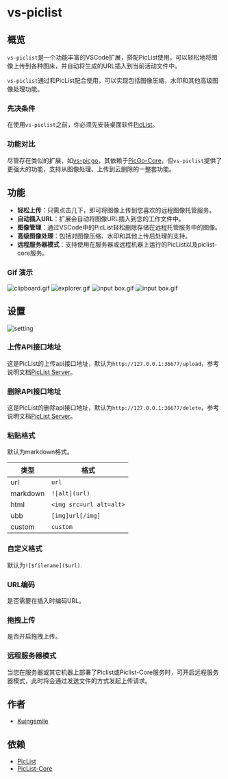 # vs-piclist

## 概览

`vs-piclist`是一个功能丰富的VSCode扩展，搭配PicList使用，可以轻松地将图像上传到各种图床，并自动将生成的URL插入到当前活动文件中。

`vs-piclist`通过和PicList配合使用，可以实现包括图像压缩，水印和其他高级图像处理功能。

### 先决条件

在使用`vs-piclist`之前，你必须先安装桌面软件[PicList](https://github.com/Kuingsmile/PicList)。

### 功能对比

尽管存在类似的扩展，如[vs-picgo](https://github.com/PicGo/vs-picgo)，其依赖于[PicGo-Core](https://github.com/PicGo/PicGo-Core)，但`vs-piclist`提供了更强大的功能，支持从图像处理、上传到云删除的一整套功能。

## 功能

- **轻松上传**：只需点击几下，即可将图像上传到您喜欢的远程图像托管服务。
- **自动插入URL**：扩展会自动将图像URL插入到您的工作文件中。
- **图像管理**：通过VSCode中的PicList轻松删除存储在远程托管服务中的图像。
- **高级图像处理**：包括对图像压缩、水印和其他上传后处理的支持。
- **远程服务器模式**：支持使用在服务器或远程机器上运行的PicList以及piclist-core服务。

### Gif 演示

<img src="https://s2.loli.net/2023/08/31/XvZrtgiuWwLYIHy.gif" alt="clipboard.gif">
<img src="https://s2.loli.net/2023/08/31/npvwQoT4Ucr5mPN.gif" alt="explorer.gif">
<img src="https://s2.loli.net/2023/08/31/tAW54rVFhO2KSTo.gif" alt="input box.gif">
<img src="https://s2.loli.net/2023/09/01/8oYzJinhgajLfdI.gif" alt="input box.gif">

## 设置

![setting](https://s2.loli.net/2023/08/31/vL7WgcDrxIGzZBR.webp)

### 上传API接口地址

这是PicList的上传api接口地址，默认为`http://127.0.0.1:36677/upload`，参考说明文档[PicList Server](https://piclist.cn/en/advanced.html#use-of-built-in-server)。

### 删除API接口地址

这是PicList的删除api接口地址，默认为`http://127.0.0.1:36677/delete`，参考说明文档[PicList Server](https://piclist.cn/en/advanced.html#use-of-built-in-server)。

### 粘贴格式

默认为markdown格式。

| 类型     | 格式                    |
| -------- | ----------------------- |
| url      | `url`                   |
| markdown | `![alt](url)`           |
| html     | `<img src=url alt=alt>` |
| ubb      | `[img]url[/img]`        |
| custom   | `custom`                |

### 自定义格式

默认为`![$filename]($url)`.

### URL编码

是否需要在插入时编码URL。

### 拖拽上传

是否开启拖拽上传。

### 远程服务器模式

当您在服务器或其它机器上部署了Piclist或Piclist-Core服务时，可开启远程服务器模式，此时将会通过发送文件的方式发起上传请求。

## 作者

- [Kuingsmile](https://github.com/Kuingsmile)

## 依赖

- [PicList](https://github.com/Kuingsmile/PicList)
- [PicList-Core](https://github.com/Kuingsmile/piclist-core)
